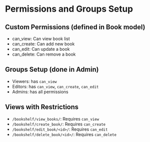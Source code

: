 # Permissions and Groups Setup

## Custom Permissions (defined in Book model)
- can_view: Can view book list
- can_create: Can add new book
- can_edit: Can update a book
- can_delete: Can remove a book

## Groups Setup (done in Admin)
- Viewers: has `can_view`
- Editors: has `can_view`, `can_create`, `can_edit`
- Admins: has all permissions

## Views with Restrictions
- `/bookshelf/view_books/`: Requires `can_view`
- `/bookshelf/create_book/`: Requires `can_create`
- `/bookshelf/edit_book/<id>/`: Requires `can_edit`
- `/bookshelf/delete_book/<id>/`: Requires `can_delete`
